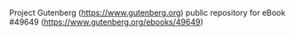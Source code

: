 Project Gutenberg (https://www.gutenberg.org) public repository for eBook #49649 (https://www.gutenberg.org/ebooks/49649)
